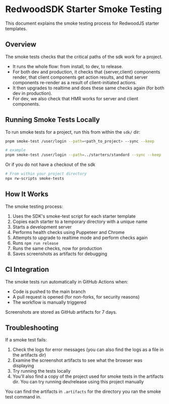 # RedwoodSDK Starter Smoke Testing

This document explains the smoke testing process for RedwoodJS starter templates.

## Overview

The smoke tests checks that the critical paths of the sdk work for a project.

- It runs the whole flow: from install, to dev, to release.
- For both dev and production, it checks that {server,client} components render, that client components get action results, and that server components re-render as a result of client-initiated actions.
- It then upgrades to realtime and does these same checks again (for both dev in production).
- For dev, we also check that HMR works for server and client components.

## Running Smoke Tests Locally

To run smoke tests for a project, run this from within the `sdk/` dir:

```sh
pnpm smoke-test /user/login --path=<path_to_project> --sync --keep

# example
pnpm smoke-test /user/login --path=../starters/standard --sync --keep
```

Or if you do not have a checkout of the sdk

```sh
# From within your project directory
npx rw-scripts smoke-tests
```

## How It Works

The smoke testing process:

1. Uses the SDK's smoke-test script for each starter template
2. Copies each starter to a temporary directory with a unique name
3. Starts a development server
4. Performs health checks using Puppeteer and Chrome
5. Attempts to upgrade to realtime mode and perform checks again
6. Runs `npm run release`
7. Runs the same checks, now for production
8. Saves screenshots as artifacts for debugging

## CI Integration

The smoke tests run automatically in GitHub Actions when:

- Code is pushed to the main branch
- A pull request is opened (for non-forks, for security reasons)
- The workflow is manually triggered

Screenshots are stored as GitHub artifacts for 7 days.

## Troubleshooting

If a smoke test fails:

1. Check the logs for error messages (you can also find the logs as a file in the artifacts dir)
2. Examine the screenshot artifacts to see what the browser was displaying
3. Try running the tests locally
4. You'll also find a copy of the project used for smoke tests in the artifacts dir. You can try running dev/release using this project manually

You can find the artifacts in `.artifacts` for the directory you ran the smoke test command in.
